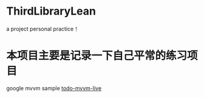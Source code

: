 # ThirdLibraryLean
a project personal practice！
# 本项目主要是记录一下自己平常的练习项目

google mvvm sample [todo-mvvm-live](https://github.com/android/architecture-samples/tree/todo-mvvm-live)
